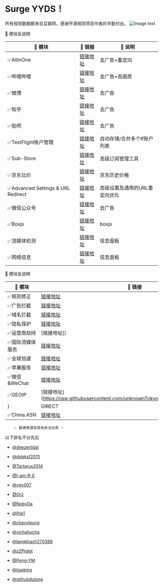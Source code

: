 # Surge YYDS！ 

所有规则数据都来自互联网，感谢开源规则项目作者的辛勤付出。
![Image text](https://raw.githubusercontent.com/Hpxwd/Surge/main/Surge.png)

:sheep: 模块及说明
   
|:dog: 模块|:link: 链接|:pushpin: 说明|
|--|--|--|
|:white_check_mark:AllInOne|[链接地址](https://raw.githubusercontent.com/Hpxwd/Surge/main/Module/AllInOne)|去广告+重定向
|:white_check_mark:哔哩哔哩|[链接地址](https://raw.githubusercontent.com/Hpxwd/Surge/main/Module/Bilibili.sgmodule)|去广告+高画质
|:white_check_mark:微博|[链接地址](https://raw.githubusercontent.com/Hpxwd/Surge/main/Module/Weibo.sgmodule)|去广告
|:white_check_mark:知乎|[链接地址](https://raw.githubusercontent.com/Hpxwd/Surge/main/Module/Zhihu.sgmodule)|去广告
|:white_check_mark:贴吧|[链接地址](https://raw.githubusercontent.com/Hpxwd/Surge/main/Module/Tieba)|去广告
|:white_check_mark:TestFlight账户管理|[链接地址](https://raw.githubusercontent.com/Hpxwd/Surge/main/Module/TestFlight)|自动存储/合并多个tf账户列表
|:white_check_mark:Sub-Store|[链接地址](https://raw.githubusercontent.com/Hpxwd/Surge/main/Module/Sub-Store)|高级订阅管理工具
|:white_check_mark:京东比价|[链接地址](https://raw.githubusercontent.com/Hpxwd/Surge/main/Module/JD_Price)|京东历史价格
|:white_check_mark:Advanced Settings & URL Redirect|[链接地址](https://raw.githubusercontent.com/Hpxwd/Surge/main/Module/General)|高级设置及通用的URL重定向优化
|:white_check_mark:微信公众号|[链接地址](https://raw.githubusercontent.com/Hpxwd/Surge/main/Module/WeChat)|去广告
|:white_check_mark:Boxjs|[链接地址](https://raw.githubusercontent.com/Hpxwd/Surge/main/Module/Boxjs)|boxjs
|:white_check_mark:流媒体检测|[链接地址](https://raw.githubusercontent.com/Hpxwd/Surge/main/Module/Stream-All)|信息面板
|:white_check_mark:网络信息|[链接地址](https://raw.githubusercontent.com/Hpxwd/Surge/main/Module/Network-Info)|信息面板

</details>

:sheep: 模块及说明
   
|:dog: 模块|:link: 链接|:pushpin: 说明|
|--|--|--|
|:white_check_mark:规则修正|[链接地址](https://raw.githubusercontent.com/DivineEngine/Profiles/master/Surge/Ruleset/Unbreak.list)|SIRECT
|:white_check_mark:广告拦截|[链接地址](https://raw.githubusercontent.com/DivineEngine/Profiles/master/Surge/Ruleset/Guard/Advertising.list)|REJECT-TINYGIF
|:white_check_mark:域名拦截|[链接地址](https://raw.githubusercontent.com/DivineEngine/Profiles/master/Surge/Ruleset/Guard/AdvertisingPlus.list)|REJECT
|:white_check_mark:隐私保护|[链接地址](https://raw.githubusercontent.com/DivineEngine/Profiles/master/Surge/Ruleset/Guard/Privacy.list)|REJECT-TINYGIF
|:white_check_mark:运营商劫持|[链接地址])|(https://raw.githubusercontent.com/DivineEngine/Profiles/master/Surge/Ruleset/Guard/Hijacking.list)|REJECT
|:white_check_mark:国际流媒体服务|[链接地址](https://raw.githubusercontent.com/DivineEngine/Profiles/master/Surge/Ruleset/StreamingMedia/Streaming.list)|PROXY
|:white_check_mark:全球加速|[链接地址](https://raw.githubusercontent.com/DivineEngine/Profiles/master/Surge/Ruleset/Global.list)|PROXY
|:white_check_mark:苹果服务|[链接地址](https://raw.githubusercontent.com/DivineEngine/Profiles/master/Surge/Ruleset/Extra/Apple/Apple.list)|PROXY
|:white_check_mark:微信&WeChat|[链接地址](https://raw.githubusercontent.com/NobyDa/Script/master/Surge/WeChat.list)|DIRECT
|:white_check_mark:GEOIP|[链接地址](https://raw.githubusercontent.com/unknownTokyo/GeoIP/release/Country.mmdb
)|DIRECT
|:white_check_mark:China.ASN|[链接地址](https://raw.githubusercontent.com/VirgilClyne/GetSomeFries/main/ruleset/ASN.China.list)|DIRECT

</details>

        ✨ 致谢来源及其他未注仓库 ✨


以下排名不分先后

* [@deezertidal](https://github.com/deezertidal)

* [@ddgksf2013](https://github.com/ddgksf2013)

* [@Tartarus2014](https://github.com/Tartarus2014)

* [@I-am-R-E](https://github.com/I-am-R-E)

* [@yqc007](https://github.com/yqc007)

* [@Orz](https://github.com/Orz-3/mini)

* [@NobyDa](https://github.com/NobyDa)

* [@lhie1](https://github.com/lhie1)

* [@chavyleung](https://github.com/chavyleung)

* [@yichahucha](https://github.com/yichahucha)

* [@langkhach270389](https://github.com/langkhach270389)

* [@zZPiglet](https://github.com/zZPiglet/Task.git)

* [@Peng-YM](https://github.com/Peng-YM/QuanX)

* [@lowking](https://github.com/lowking/Scripts)

* [@githubdulong](https://github.com/githubdulong/Script)

 </details>
